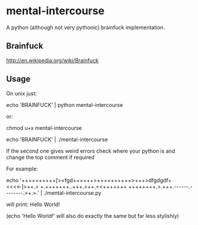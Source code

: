 mental-intercourse
==================

A python (although not very pythonic) brainfuck implementation. 

Brainfuck 
----------
http://en.wikipedia.org/wiki/Brainfuck

Usage
------
On unix just:

echo 'BRAINFUCK' | python mental-intercourse 

or:

chmod u+x mental-intercourse

echo 'BRAINFUCK' | ./mental-intercourse 

If the second one gives weird errors check where your python is and change the top comment if required

For example:

echo '++++++++++[>+fgd++++++>++++++++++>+++>dfgdgdf+<<<<-]>++.>     +.+++++++..+++.>++.<<+++++++ ++++++++.>.+++.------.--------.>+.>.' | ./mental-intercourse.py

will print:
Hello World!

(echo 'Hello World!' will also do exactly the same but far less stylishly)
